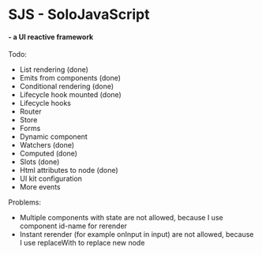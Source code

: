 # SJS - SoloJavaScript

#### - a UI reactive framework


Todo:

- List rendering (done)
- Emits from components (done)
- Conditional rendering (done)
- Lifecycle hook mounted (done)
- Lifecycle hooks
- Router
- Store
- Forms
- Dynamic component
- Watchers (done)
- Computed (done)
- Slots (done)
- Html attributes to node (done)
- UI kit configuration
- More events


Problems:

- Multiple components with state are not allowed, because I use component id-name for rerender
- Instant rerender (for example onInput in input) are not allowed, because I use replaceWith to replace new node